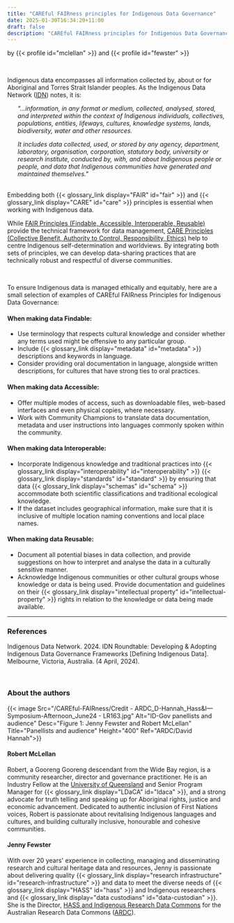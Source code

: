 ```yaml
---
title: "CAREful FAIRness principles for Indigenous Data Governance"
date: 2025-01-30T16:34:20+11:00
draft: false
description: "CAREful FAIRness principles for Indigenous Data Governance"
---
```


by {{< profile id="mclellan" >}} and {{< profile id="fewster" >}}

<br>

Indigenous data encompasses all information collected by, about or for Aboriginal and Torres Strait Islander peoples. As the Indigenous Data Network ([IDN](https://idnau.org/)) notes, it is:

<ul> <i>"...information, in any format or medium, collected, analysed, stored, and interpreted within the context of Indigenous individuals, collectives, populations, entities, lifeways, cultures, knowledge systems, lands, biodiversity, water and other resources.

<br>

It includes data collected, used, or stored by any agency, department, laboratory, organisation, corporation, statutory body, university or research institute, conducted by, with, and about Indigenous people or people, and data that Indigenous communities have generated and maintained themselves."</i></ul>

<br>
Embedding both {{< glossary_link display="FAIR" id="fair" >}} and {{< glossary_link display="CARE" id="care" >}} principles is essential when working with Indigenous data.

While [FAIR Principles (Findable, Accessible, Interoperable, Reusable)](https://ardc.edu.au/resource-hub/making-data-fair/) provide the technical framework for data management, [CARE Principles (Collective Benefit, Authority to Control, Responsibility, Ethics)](https://ardc.edu.au/resource/the-care-principles/) help to centre Indigenous self-determination and worldviews. By integrating both sets of principles, we can develop data-sharing practices that are technically robust and respectful of diverse communities.

<br>

To ensure Indigenous data is managed ethically and equitably, here are a small selection of examples of CAREful FAIRness Principles for Indigenous Data Governance:

#### When making data Findable:

- Use terminology that respects cultural knowledge and consider whether any terms used might be offensive to any particular group.
- Include {{< glossary_link display="metadata" id="metadata" >}} descriptions and keywords in language.
- Consider providing oral documentation in language, alongside written descriptions, for cultures that have strong ties to oral practices.

#### When making data Accessible:

- Offer multiple modes of access, such as downloadable files, web-based interfaces and even physical copies, where necessary.
- Work with Community Champions to translate data documentation, metadata and user instructions into languages commonly spoken within the community.

#### When making data Interoperable:

- Incorporate Indigenous knowledge and traditional practices into {{< glossary_link display="interoperability" id="interoperability" >}} {{< glossary_link display="standards" id="standard" >}} by ensuring that data {{< glossary_link display="schemas" id="schema" >}} accommodate both scientific classifications and traditional ecological knowledge.
- If the dataset includes geographical information, make sure that it is inclusive of multiple location naming conventions and local place names.

#### When making data Reusable:

- Document all potential biases in data collection, and provide suggestions on how to interpret and analyse the data in a culturally sensitive manner.
- Acknowledge Indigenous communities or other cultural groups whose knowledge or data is being used.  Provide documentation and guidelines on their {{< glossary_link display="intellectual property" id="intellectual-property" >}} rights in relation to the knowledge or data being made available.

---

### References

Indigenous Data Network. 2024. IDN Roundtable: Developing & Adopting Indigenous Data Governance Frameworks [Defining Indigenous Data]. Melbourne, Victoria, Australia. (4 April, 2024).

<br>

### About the authors

{{< image Src="/CAREful-FAIRness/Credit - ARDC_D-Hannah_Hass&I—Symposium-Afternoon_June24 - LR163.jpg" Alt="ID-Gov panellists and audience" Desc="Figure 1: Jenny Fewster and Robert McLellan" Title="Panellists and audience" Height="400" Ref="ARDC/David Hannah">}}

#### Robert McLellan

Robert, a Gooreng Gooreng descendant from the Wide Bay region, is a community researcher, director and governance practitioner. He is an Industry Fellow at the [University of Queensland](https://www.uq.edu.au/) and Senior Program Manager for {{< glossary_link display="LDaCA" id="ldaca" >}}, and a strong advocate for truth telling and speaking up for Aboriginal rights, justice and economic advancement. Dedicated to authentic inclusion of First Nations voices, Robert is passionate about revitalising Indigenous languages and cultures, and building culturally inclusive, honourable and cohesive communities.

#### Jenny Fewster

With over 20 years' experience in collecting, managing and disseminating research and cultural heritage data and resources, Jenny is passionate about delivering quality {{< glossary_link display="research infrastructure" id="research-infrastructure" >}} and data to meet the diverse needs of {{< glossary_link display="HASS" id="hass" >}} and Indigenous researchers and {{< glossary_link display="data custodians" id="data-custodian" >}}. She is the Director, [HASS and Indigenous Research Data Commons](https://ardc.edu.au/hass-and-indigenous-research-data-commons/) for the Australian Research Data Commons ([ARDC](https://ardc.edu.au/)).

<br>
